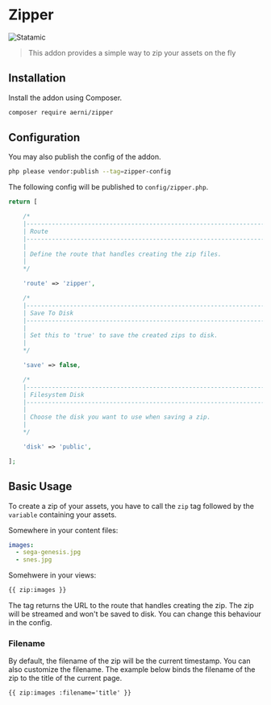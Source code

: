 # Zipper

![Statamic](https://flat.badgen.net/badge/Statamic/3.0+/FF269E)

> This addon provides a simple way to zip your assets on the fly

## Installation
Install the addon using Composer.

```bash
composer require aerni/zipper
```

## Configuration
You may also publish the config of the addon.

```bash
php please vendor:publish --tag=zipper-config
```

The following config will be published to `config/zipper.php`.

```php
return [

    /*
    |--------------------------------------------------------------------------
    | Route
    |--------------------------------------------------------------------------
    |
    | Define the route that handles creating the zip files.
    |
    */

    'route' => 'zipper',

    /*
    |--------------------------------------------------------------------------
    | Save To Disk
    |--------------------------------------------------------------------------
    |
    | Set this to 'true' to save the created zips to disk.
    |
    */

    'save' => false,

    /*
    |--------------------------------------------------------------------------
    | Filesystem Disk
    |--------------------------------------------------------------------------
    |
    | Choose the disk you want to use when saving a zip.
    |
    */

    'disk' => 'public',

];
```

## Basic Usage

To create a zip of your assets, you have to call the `zip` tag followed by the `variable` containing your assets.

Somewhere in your content files:

```yaml
images:
  - sega-genesis.jpg
  - snes.jpg
```

Somehwere in your views:

```html
{{ zip:images }}
```

The tag returns the URL to the route that handles creating the zip. The zip will be streamed and won't be saved to disk. You can change this behaviour in the config.

### Filename

By default, the filename of the zip will be the current timestamp. You can also customize the filename. The example below binds the filename of the zip to the title of the current page.

```html
{{ zip:images :filename='title' }}
```
